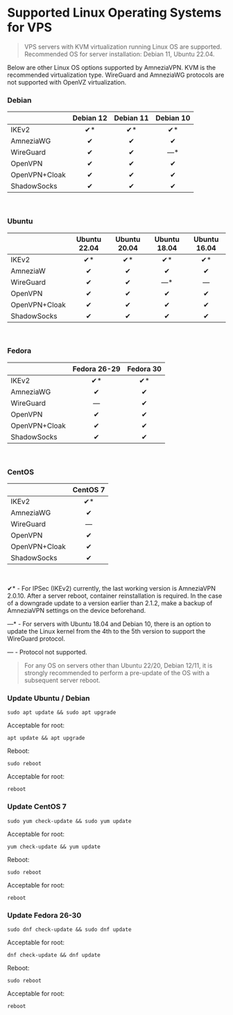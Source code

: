 # Supported Linux Operating Systems for VPS

> VPS servers with KVM virtualization running Linux OS are supported.
> Recommended OS for server installation: Debian 11, Ubuntu 22.04.

Below are other Linux OS options supported by AmneziaVPN.
KVM is the recommended virtualization type. WireGuard and AmneziaWG protocols are not supported with OpenVZ virtualization.

### Debian

|               | Debian 12 | Debian 11 | Debian 10 |  
|---------------|:---------:|:---------:|:---------:|
| IKEv2         |    ✔*     |    ✔*     |    ✔*     |  
| AmneziaWG     |     ✔     |     ✔     |     ✔     |  
| WireGuard     |     ✔     |     ✔     |    —*     |  
| OpenVPN       |     ✔     |     ✔     |     ✔     | 
| OpenVPN+Cloak |     ✔     |     ✔     |     ✔     |
| ShadowSocks   |     ✔     |     ✔     |     ✔     |

&nbsp;

### Ubuntu

|               | Ubuntu 22.04 | Ubuntu 20.04  | Ubuntu 18.04  | Ubuntu 16.04 |
|---------------|:------------:|:-------------:|:-------------:|:------------:|
| IKEv2         |     ✔*       |      ✔*       |      ✔*       |     ✔*       |
| AmneziaW      |      ✔       |       ✔       |       ✔       |      ✔       |
| WireGuard     |      ✔       |       ✔       |      —*       |      —       |
| OpenVPN       |      ✔       |       ✔       |       ✔       |      ✔       |
| OpenVPN+Cloak |      ✔       |       ✔       |       ✔       |      ✔       |
| ShadowSocks   |      ✔       |       ✔       |       ✔       |      ✔       |

&nbsp;

### Fedora

|               | Fedora 26-29 | Fedora 30 |  
|---------------|:------------:|:---------:|
| IKEv2         |     ✔*       |    ✔*     |  
| AmneziaWG     |      ✔       |     ✔     |  
| WireGuard     |      —       |     ✔     |  
| OpenVPN       |      ✔       |     ✔     | 
| OpenVPN+Cloak |      ✔       |     ✔     |
| ShadowSocks   |      ✔       |     ✔     |

&nbsp;

### CentOS

|               | CentOS 7 |  
|---------------|:--------:|
| IKEv2         |   ✔*     |  
| AmneziaWG     |    ✔     |  
| WireGuard     |    —     |  
| OpenVPN       |    ✔     | 
| OpenVPN+Cloak |    ✔     |
| ShadowSocks   |    ✔     |

&nbsp;

✔* - For IPSec (IKEv2) currently, the last working version is AmneziaVPN 2.0.10. After a server reboot, container reinstallation is required. In the case of a downgrade update to a version earlier than 2.1.2, make a backup of AmneziaVPN settings on the device beforehand.

—* - For servers with Ubuntu 18.04 and Debian 10, there is an option to update the Linux kernel from the 4th to the 5th version to support the WireGuard protocol.

— - Protocol not supported.

> For any OS on servers other than Ubuntu 22/20, Debian 12/11, it is strongly recommended to perform a pre-update of the OS with a subsequent server reboot.

### Update Ubuntu / Debian
~~~
sudo apt update && sudo apt upgrade
~~~
Acceptable for root:
~~~
apt update && apt upgrade
~~~
Reboot:
~~~
sudo reboot
~~~
Acceptable for root:
~~~
reboot
~~~
### Update CentOS 7
~~~
sudo yum check-update && sudo yum update
~~~
Acceptable for root:
~~~  
yum check-update && yum update
~~~
Reboot:
~~~  
sudo reboot
~~~
Acceptable for root:
~~~  
reboot
~~~
### Update Fedora 26-30
~~~
sudo dnf check-update && sudo dnf update
~~~
Acceptable for root:
~~~
dnf check-update && dnf update
~~~
Reboot:
~~~
sudo reboot
~~~
Acceptable for root:
~~~
reboot
~~~
[about-int-link]: /about
[FAQ]: ../faq 
[телеграм чат]: https://t.me/amnezia_vpn
[другим разделам инструкции]:  ../instructions
[AmneziaWG]: https://github.com/amnezia-vpn/amnezia-wg
[For Android]: https://github.com/amnezia-vpn/awg-android
[For Windows]: https://github.com/amnezia-vpn/awg-windows
[For MacOS and IOS]: https://github.com/amnezia-vpn/awg-apple
[For Wireguard]: https://github.com/amnezia-vpn/amnezia-wg-tools
[WireGuard-Go]: https://github.com/WireGuard/wireguard-go




















